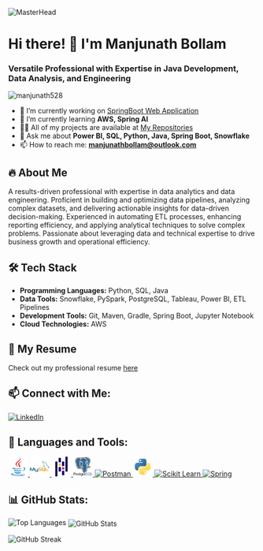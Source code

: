 ![MasterHead](https://github.com/user-attachments/assets/e6799466-703d-43ff-97b9-fe11608e4af2)

# Hi there! 👋 I'm Manjunath Bollam

### Versatile Professional with Expertise in Java Development, Data Analysis, and Engineering

<p align="left"> <img src="https://komarev.com/ghpvc/?username=manjunath528&label=Profile%20views&color=0e75b6&style=flat" alt="manjunath528" /> </p>

- 🔭 I’m currently working on [SpringBoot Web Application](https://github.com/manjunath528/springboot-application)
- 🌱 I’m currently learning **AWS, Spring AI**
- 👨‍💻 All of my projects are available at [My Repositories](https://github.com/manjunath528?tab=repositories)
- 💬 Ask me about **Power BI, SQL, Python, Java, Spring Boot, Snowflake**
- 📫 How to reach me: **manjunathbollam@outlook.com**

## 🔥 About Me
A results-driven professional with expertise in data analytics and data engineering. Proficient in building and optimizing data pipelines, analyzing complex datasets, and delivering actionable insights for data-driven decision-making. Experienced in automating ETL processes, enhancing reporting efficiency, and applying analytical techniques to solve complex problems. Passionate about leveraging data and technical expertise to drive business growth and operational efficiency.

## 🛠️ Tech Stack
- **Programming Languages:** Python, SQL, Java
- **Data Tools:** Snowflake, PySpark, PostgreSQL, Tableau, Power BI, ETL Pipelines
- **Development Tools:** Git, Maven, Gradle, Spring Boot, Jupyter Notebook
- **Cloud Technologies:** AWS

## 📄 My Resume
Check out my professional resume [here](https://drive.google.com/file/d/1rKboiUyoc-wUU0xogA-R21mp2SUBOERg/view?usp=share_link)

## 📫 Connect with Me:
<a href="https://www.linkedin.com/in/manjunath-reddy-bollam-29bb69240" target="blank"><img align="center" src="https://raw.githubusercontent.com/rahuldkjain/github-profile-readme-generator/master/src/images/icons/Social/linked-in-alt.svg" alt="LinkedIn" height="30" width="40" /></a>

## 🚀 Languages and Tools:
<p align="left"> <a href="https://www.java.com" target="_blank"> <img src="https://raw.githubusercontent.com/devicons/devicon/master/icons/java/java-original.svg" alt="Java" width="40" height="40"/> </a> 
<a href="https://www.mysql.com/" target="_blank"> <img src="https://raw.githubusercontent.com/devicons/devicon/master/icons/mysql/mysql-original-wordmark.svg" alt="MySQL" width="40" height="40"/> </a> 
<a href="https://pandas.pydata.org/" target="_blank"> <img src="https://raw.githubusercontent.com/devicons/devicon/2ae2a900d2f041da66e950e4d48052658d850630/icons/pandas/pandas-original.svg" alt="Pandas" width="40" height="40"/> </a> 
<a href="https://www.postgresql.org" target="_blank"> <img src="https://raw.githubusercontent.com/devicons/devicon/master/icons/postgresql/postgresql-original-wordmark.svg" alt="PostgreSQL" width="40" height="40"/> </a> 
<a href="https://postman.com" target="_blank"> <img src="https://www.vectorlogo.zone/logos/getpostman/getpostman-icon.svg" alt="Postman" width="40" height="40"/> </a> 
<a href="https://www.python.org" target="_blank"> <img src="https://raw.githubusercontent.com/devicons/devicon/master/icons/python/python-original.svg" alt="Python" width="40" height="40"/> </a> 
<a href="https://scikit-learn.org/" target="_blank"> <img src="https://upload.wikimedia.org/wikipedia/commons/0/05/Scikit_learn_logo_small.svg" alt="Scikit Learn" width="40" height="40"/> </a> 
<a href="https://spring.io/" target="_blank"> <img src="https://www.vectorlogo.zone/logos/springio/springio-icon.svg" alt="Spring" width="40" height="40"/> </a> </p>

## 📊 GitHub Stats:
<p><img align="left" src="https://github-readme-stats.vercel.app/api/top-langs?username=manjunath528&show_icons=true&locale=en&layout=compact" alt="Top Languages" /></p>

<p>&nbsp;<img align="center" src="https://github-readme-stats.vercel.app/api?username=manjunath528&show_icons=true&locale=en" alt="GitHub Stats" /></p>

<p><img align="center" src="https://github-readme-streak-stats.herokuapp.com/?user=manjunath528&" alt="GitHub Streak" /></p>
